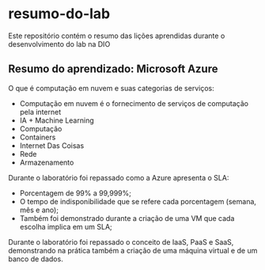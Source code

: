 # resumo-do-lab
Este repositório contém o resumo das lições aprendidas durante o desenvolvimento do lab na DIO

## Resumo do aprendizado: Microsoft Azure

O que é computação em nuvem e suas categorias de serviços:
  - Computação em nuvem é o fornecimento de serviços de computação pela internet
  - IA + Machine Learning
  - Computação
  - Containers
  - Internet Das Coisas
  - Rede
  - Armazenamento

Durante o laboratório foi repassado como a Azure apresenta o SLA:
  - Porcentagem de 99% a 99,999%;
  - O tempo de indisponibilidade que se refere cada porcentagem (semana, mês e ano);
  - Também foi demonstrado durante a criação de uma VM que cada escolha implica em um SLA;

Durante o laboratório foi repassado o conceito de IaaS, PaaS e SaaS, demonstrando na prática também a criação de uma máquina virtual e de um banco de dados.
